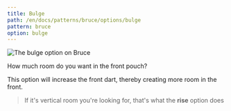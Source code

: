 ```yaml
---
title: Bulge
path: /en/docs/patterns/bruce/options/bulge
pattern: bruce
option: bulge
---
```


![The bulge option on Bruce](./bulge.svg)

How much room do you want in the front pouch?

This option will increase the front dart, thereby creating more room in the front.

> If it's vertical room you're looking for, that's what the **rise** option does